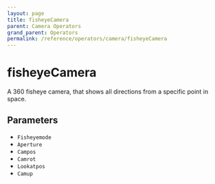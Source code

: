```yaml
---
layout: page
title: fisheyeCamera
parent: Camera Operators
grand_parent: Operators
permalink: /reference/operators/camera/fisheyeCamera
---
```


# fisheyeCamera

A 360 fisheye camera, that shows all directions from a specific point in space.

## Parameters

* `Fisheyemode`
* `Aperture`
* `Campos`
* `Camrot`
* `Lookatpos`
* `Camup`
